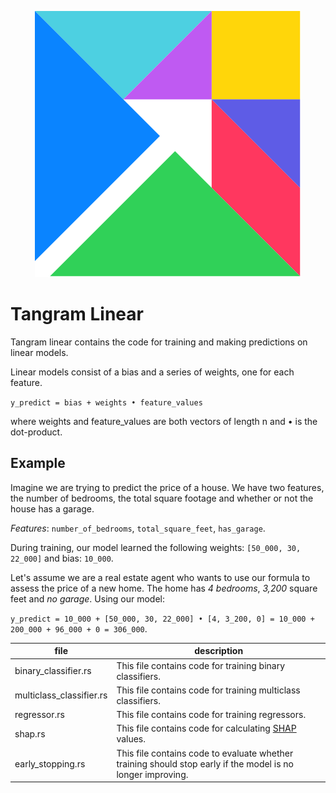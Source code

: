 <p align="center">
  <img src="linear.svg" title="Linear">
</p>

# Tangram Linear

Tangram linear contains the code for training and making predictions on linear models.

Linear models consist of a bias and a series of weights, one for each feature.

`y_predict = bias + weights • feature_values`

where weights and feature_values are both vectors of length n and
• is the dot-product.

## Example

Imagine we are trying to predict the price of a house. We have two features, the number of bedrooms, the total square footage and whether or not the house has a garage.

_Features_: `number_of_bedrooms`, `total_square_feet`, `has_garage`.

During training, our model learned the following weights: `[50_000, 30, 22_000]` and bias: `10_000`.

Let's assume we are a real estate agent who wants to use our formula to assess the price of a new home. The home has _4 bedrooms_, _3,200_ square feet and _no garage_. Using our model:

`y_predict = 10_000 + [50_000, 30, 22_000] • [4, 3_200, 0] = 10_000 + 200_000 + 96_000 + 0 = 306_000`.

| file                     | description                                                                                                 |
| ------------------------ | ----------------------------------------------------------------------------------------------------------- |
| binary_classifier.rs     | This file contains code for training binary classifiers.                                                    |
| multiclass_classifier.rs | This file contains code for training multiclass classifiers.                                                |
| regressor.rs             | This file contains code for training regressors.                                                            |
| shap.rs                  | This file contains code for calculating [SHAP](https://github.com/slundberg/shap) values.                   |
| early_stopping.rs        | This file contains code to evaluate whether training should stop early if the model is no longer improving. |
